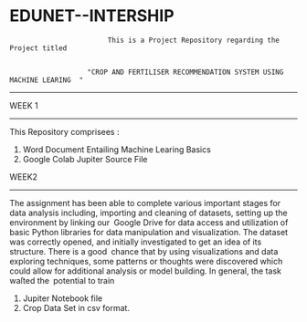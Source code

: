 # EDUNET--INTERSHIP
                            This is a Project Repository regarding the Project titled


                       "CROP AND FERTILISER RECOMMENDATION SYSTEM USING MACHINE LEARING  "
______________________________________________________________________________________________________________

WEEK 1 
________
 This Repository comprisees :
   1. Word Document Entailing Machine Learing Basics
   2. Google Colab Jupiter Source File

WEEK2
_______
 The assignment has been able to complete various important stages for data analysis including, importing and cleaning of datasets, setting up the environment by linking our Google Drive for data access and utilization of basic Python libraries for data manipulation and visualization. The dataset was correctly opened, and initially investigated to get an idea of its structure. There is a good chance that by using visualizations and data exploring techniques, some patterns or thoughts were discovered which could allow for additional analysis or model building. In general, the task waſted the potential to train
  1. Jupiter Notebook file
  2. Crop Data Set in csv format.
